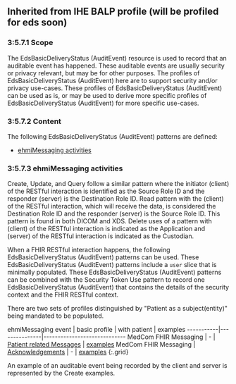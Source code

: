 ## Inherited from IHE BALP profile (will be profiled for eds soon)

### 3:5.7.1 Scope

The EdsBasicDeliveryStatus (AuditEvent) resource is used to record that an auditable event has happened. These auditable events are usually security or privacy relevant, but may be for other purposes. The profiles of EdsBasicDeliveryStatus (AuditEvent) here are to support security and/or privacy use-cases. These profiles of EdsBasicDeliveryStatus (AuditEvent) can be used as is, or may be used to derive more specific profiles of EdsBasicDeliveryStatus (AuditEvent) for more specific use-cases. 

### 3:5.7.2 Content

The following EdsBasicDeliveryStatus (AuditEvent) patterns are defined:
- [ehmiMessaging activities](content.html)

### 3:5.7.3 ehmiMessaging  activities

Create, Update, and Query follow a similar pattern where the initiator (client) of the RESTful interaction is identified as the Source Role ID and the responder (server) is the Destination Role ID. Read pattern with the (client) of the RESTful interaction, which will receive the data, is considered the Destination Role ID and the responder (server) is the Source Role ID. This pattern is found in both DICOM and XDS. Delete uses of a pattern with (client) of the RESTful interaction is indicated as the Application and (server) of the RESTful interaction is indicated as the Custodian.

When a FHIR RESTful interaction happens, the following EdsBasicDeliveryStatus (AuditEvent) patterns can be used. These EdsBasicDeliveryStatus (AuditEvent) patterns include a `user` slice that is minimally populated. These EdsBasicDeliveryStatus (AuditEvent) patterns can be combined with the Security Token Use pattern to record one EdsBasicDeliveryStatus (AuditEvent) that contains the details of the security context and the FHIR RESTful context.

There are two sets of profiles distinguished by "Patient as a subject(entity)" being mandated to be populated. 

 ehmiMessaging event | basic profile | with patient | examples
-----------|---------------|-----------------------------
MedCom FHIR Messaging | - | [Patient related Messages](StructureDefinition-EdsPatientDeliveryStatus.html) | [examples](index.html)
MedCom FHIR Messaging | [Acknowledgements](StructureDefinition-EdsBasicDeliveryStatus.html) | - | [examples](index.html)
{:.grid}

An example of an auditable event being recorded by the client and server is represented by the Create examples. 

